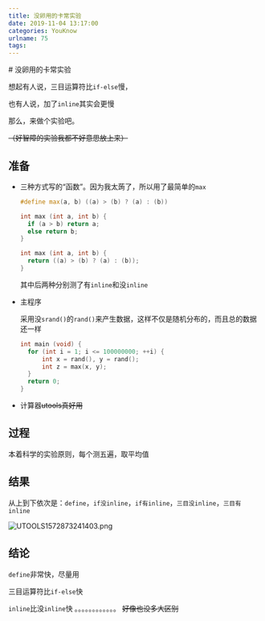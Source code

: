 ```yaml
---
title: 没卵用的卡常实验
date: 2019-11-04 13:17:00
categories: YouKnow
urlname: 75
tags:
---
```

<!--markdown--># 没卵用的卡常实验

想起有人说，三目运算符比`if-else`慢，

也有人说，加了`inline`其实会更慢

那么，来做个实验吧。

~~（好智障的实验我都不好意思放上来）~~

## 准备

+ 三种方式写的“函数”。因为我太蒟了，所以用了最简单的`max`

  ```cpp
  #define max(a, b) ((a) > (b) ? (a) : (b))
  ```

  ```cpp
  int max (int a, int b) {
  	if (a > b) return a;
  	else return b;
  }
  ```

  ```cpp
  int max (int a, int b) {
  	return ((a) > (b) ? (a) : (b));
  }
  ```

  其中后两种分别测了有`inline`和没`inline`

+ 主程序

  采用没`srand()`的`rand()`来产生数据，这样不仅是随机分布的，而且总的数据还一样

  ```cpp
  int main (void) {
  	for (int i = 1; i <= 100000000; ++i) {
  		int x = rand(), y = rand();
  		int z = max(x, y);
  	}
  	return 0;
  }
  ```

+ 计算器~~utools真好用~~

## 过程

本着科学的实验原则，每个测五遍，取平均值

## 结果

从上到下依次是：`define`，`if没inline`，`if有inline`，`三目没inline`，`三目有inline`

![UTOOLS1572873241403.png](https://yanxuan.nosdn.127.net/3baeaa51d057b7205ae344caaa01a960.png)

## 结论

`define`非常快，尽量用

三目运算符比`if-else`快

`inline`比没`inline`快
。。。。。。。。。。。。
~~好像也没多大区别~~